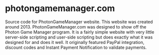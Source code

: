# photongamemanager.com 

Source code for PhotonGameManager website. This website was created around 2013. PhotonGameManager.com was designed to show off the Photon Game Manager program. It is a fairly simple website with very little server-side scripting and user-side scripting but does exactly what it was designed for and does it well. It originally featured PayPal integration, discount codes and  Instant Payment Notification to validate payments.
